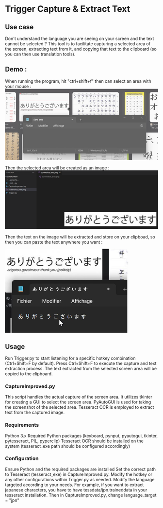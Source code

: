 # Trigger Capture & Extract Text

## Use case
Don't understand the language you are seeing on your screen and the text cannot be selected ? 
This tool is to facilitate capturing a selected area of the screen, extracting text from it, and copying that text to the clipboard (so you can then use translation tools).

## Demo :
When running the program, hit "ctrl+shift+f" then can select an area with your mouse :
![ctrl shift f](demo_images/ctrl_shift_f.png)

Then the selected area will be created as an image : 
![image_saved](demo_images/image_saved.png)

Then the text on the image will be extracted and store on your clipboad, so then you can paste the text anywhere you want : 

![copy_paste](demo_images/copy_paste.png)

## Usage

Run Trigger.py to start listening for a specific hotkey combination (Ctrl+Shift+F by default).
Press Ctrl+Shift+F to execute the capture and text extraction process.
The text extracted from the selected screen area will be copied to the clipboard.

### CaptureImproved.py
This script handles the actual capture of the screen area.
It utilizes tkinter for creating a GUI to select the screen area.
PyAutoGUI is used for taking the screenshot of the selected area.
Tesseract OCR is employed to extract text from the captured image.

### Requirements
Python 3.x
Required Python packages (keyboard, pynput, pyautogui, tkinter, pytesseract, PIL, pyperclip)
Tesseract OCR should be installed on the system (tesseract_exe path should be configured accordingly)

### Configuration
Ensure Python and the required packages are installed
Set the correct path to Tesseract (tesseract_exe) in CaptureImproved.py.
Modify the hotkey or any other configurations within Trigger.py as needed.
Modify the language targeted according to your needs. For example, if you want to extract japanese characters, you have to have tessdata/jpn.traineddata in your tesseract installation. Then in CaptureImproved.py, change language_target = "jpn"

